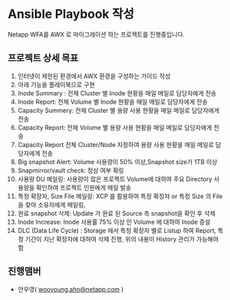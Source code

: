 # Ansible Playbook 작성
Netapp WFA를 AWX 로 마이그레이션 하는 프로젝트를 진행중입니다.

## 프로젝트 상세 목표
1. 인터넷이 제한된 환경에서 AWX 환경을 구성하는 가이드 작성
2. 아래 기능을 플레이북으로 구현
  1. Inode Summary : 전체 Cluster 별 Inode 현황을 매일 메일로 담당자에게 전송
  2. Inode Report: 전체 Volume 별 Inode 현황을 매일 메일로 담당자에게 전송
  3. Capacity Summery: 전체 Cluster 별 용량 사용 현황을 매일 메일로 담당자에게 전송
  4. Capacity Report: 전체 Volume 별 용량 사용 현황을 매일 메일로 담당자에게 전송
  5. Capacity Report 전체 Cluster/Node 지정하여 용량 사용 현황을 매일 메일로 담당자에게 전송
  6. Big snapshot Alert: Volume 사용량이 50% 이상,Snapshot size가 1TB 이상
  7. Snapmirror/vault check: 정상 여부 확링
  8. 사용량 DU 메일링: 사용량이 많은 프로젝트 Volume에 대하여 주요 Directory 사용량을 확인하여 프로젝트 인원에게 메일 발송
  9. 특정 확장자, Size File 메일링: XCP 를 활용하여 특정 확장자 or 특정 Size 의 File 을 찾아 소유자에게 메일링, 
  10. 완료 snapshot 삭제: Update 가 완료 된 Source 측 snapshot을 확인 후 삭제
  11. Inode Increase: Inode 사용률 75% 이상 인 Volume 에 대하여 Inode 증설
  12. DLC (Data Life Cycle) : Storage 에서 특정 확장자 별로 Listup 하여 Report, 특정 기간이 지난 확장자에 대하여 삭제 진행, 위의 내용이 History 관리가 가능해야 함

## 진행맴버
- 안우영( wooyoung.ahn@netapp.com )





